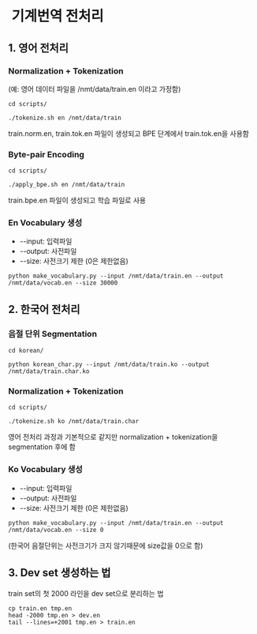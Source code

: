 #  기계번역 전처리

## 1. 영어 전처리

### Normalization + Tokenization
  
(예: 영어 데이터 파일을 /nmt/data/train.en 이라고 가정함)
```
cd scripts/
```
```
./tokenize.sh en /nmt/data/train
```
train.norm.en, train.tok.en 파일이 생성되고 BPE 단계에서 train.tok.en을 사용함
   	
### Byte-pair Encoding

```
cd scripts/
```
```
./apply_bpe.sh en /nmt/data/train
```
train.bpe.en 파일이 생성되고 학습 파일로 사용

### En Vocabulary 생성

  * --input: 입력파일
  * --output: 사전파일
  * --size: 사전크기 제한 (0은 제한없음)
  
```
python make_vocabulary.py --input /nmt/data/train.en --output /nmt/data/vocab.en --size 30000
```

## 2. 한국어 전처리

### 음절 단위 Segmentation

```
cd korean/
```
```
python korean_char.py --input /nmt/data/train.ko --output /nmt/data/train.char.ko
```

### Normalization + Tokenization

```
cd scripts/
```
```
./tokenize.sh ko /nmt/data/train.char
```
영어 전처리 과정과 기본적으로 같지만 normalization + tokenization을 segmentation 후에 함

### Ko Vocabulary 생성

  * --input: 입력파일
  * --output: 사전파일
  * --size: 사전크기 제한 (0은 제한없음)
  
```
python make_vocabulary.py --input /nmt/data/train.en --output /nmt/data/vocab.en --size 0
```
(한국어 음절단위는 사전크기가 크지 않기때문에 size값을 0으로 함)


## 3. Dev set 생성하는 법

train set의 첫 2000 라인을 dev set으로 분리하는 법
```
cp train.en tmp.en
head -2000 tmp.en > dev.en
tail --lines=+2001 tmp.en > train.en
```
